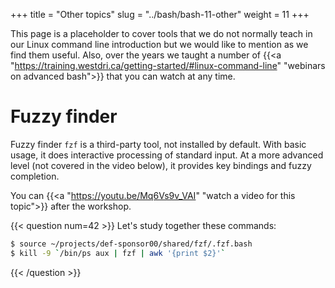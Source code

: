 +++
title = "Other topics"
slug = "../bash/bash-11-other"
weight = 11
+++

This page is a placeholder to cover tools that we do not normally teach in our Linux command line introduction
but we would like to mention as we find them useful. Also, over the years we taught a number of {{<a
"https://training.westdri.ca/getting-started/#linux-command-line" "webinars on advanced bash">}} that you can
watch at any time.

# Fuzzy finder

Fuzzy finder `fzf` is a third-party tool, not installed by default. With basic usage, it does interactive
processing of standard input. At a more advanced level (not covered in the video below), it provides key
bindings and fuzzy completion.

<!-- **Update (2020-June-25)**: On the training cluster, the path to `fzf` has changed -- you can now load it with: -->

<!-- ``` -->
<!-- source ~user120/shared/fzf/.fzf.bash -->
<!-- ``` -->

<!-- ```sh -->
<!-- $ source /project/shared/fzf/.fzf.bash     # each user in each shell or put it into your ~/.bashrc -->
<!-- $ fzf -->
<!-- $ nano $(fzf --height 40%) -->
<!-- $ kill -9 `/bin/ps aux | fzf | awk '{print $2}'` -->
<!-- $ e `find ~/Documents/ -type f | fzf` -->
<!-- ``` -->

<!-- 11-fzf.mkv -->
<!-- {{< yt Mq6Vs9v_VAI 63 >}} -->
You can {{<a "https://youtu.be/Mq6Vs9v_VAI" "watch a video for this topic">}} after the workshop.

{{< question num=42 >}}
Let's study together these commands:
```sh
$ source ~/projects/def-sponsor00/shared/fzf/.fzf.bash
$ kill -9 `/bin/ps aux | fzf | awk '{print $2}'`
```
{{< /question >}}





<!-- If there is interest, we could explore some other topics: -->

<!-- <\!-- - arithmetics -\-> -->
<!-- - permissions -->
<!-- - how to control processes -->
<!-- - Homebrew if enough Macs -->
<!-- <\!-- - GNU Parallel -\-> -->
